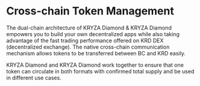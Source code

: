 # Cross-chain Token Management

The dual-chain architecture of KRYZA Diamond & KRYZA Diamond empowers you to build your own decentralized apps while also taking advantage of the fast trading performance offered on KRD DEX (decentralized exchange). The native cross-chain communication mechanism allows tokens to be transferred between BC and KRD easily.

KRYZA Diamond and KRYZA Diamond work together to ensure that one token can circulate in both formats with confirmed total supply and be used in different use cases.


